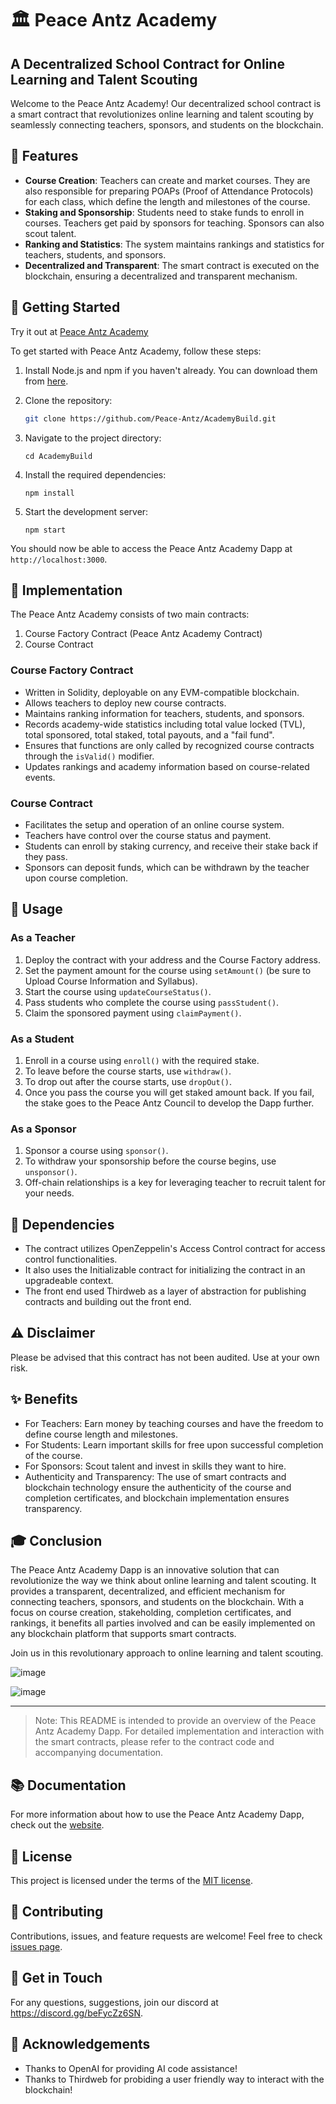 # 🏛️ Peace Antz Academy
## A Decentralized School Contract for Online Learning and Talent Scouting

Welcome to the Peace Antz Academy! Our decentralized school contract is a smart contract that revolutionizes online learning and talent scouting by seamlessly connecting teachers, sponsors, and students on the blockchain.

## 🌟 Features
- **Course Creation**: Teachers can create and market courses. They are also responsible for preparing POAPs (Proof of Attendance Protocols) for each class, which define the length and milestones of the course.
- **Staking and Sponsorship**: Students need to stake funds to enroll in courses. Teachers get paid by sponsors for teaching. Sponsors can also scout talent.
- **Ranking and Statistics**: The system maintains rankings and statistics for teachers, students, and sponsors.
- **Decentralized and Transparent**: The smart contract is executed on the blockchain, ensuring a decentralized and transparent mechanism.

## 🚀 Getting Started

Try it out at [Peace Antz Academy](https://www.PeaceAntzAcademy.com/academy)

To get started with Peace Antz Academy, follow these steps:

1. Install Node.js and npm if you haven't already. You can download them from [here](https://nodejs.org/).

2. Clone the repository:

   ```bash
   git clone https://github.com/Peace-Antz/AcademyBuild.git

3.  Navigate to the project directory:

    `cd AcademyBuild`

4.  Install the required dependencies:

    `npm install`

5.  Start the development server:

    `npm start`

You should now be able to access the Peace Antz Academy Dapp at `http://localhost:3000`.

🔧 Implementation
-----------------

The Peace Antz Academy consists of two main contracts:

1.  Course Factory Contract (Peace Antz Academy Contract)
2.  Course Contract

### Course Factory Contract

-   Written in Solidity, deployable on any EVM-compatible blockchain.
-   Allows teachers to deploy new course contracts.
-   Maintains ranking information for teachers, students, and sponsors.
-   Records academy-wide statistics including total value locked (TVL), total sponsored, total staked, total payouts, and a "fail fund".
-   Ensures that functions are only called by recognized course contracts through the `isValid()` modifier.
-   Updates rankings and academy information based on course-related events.

### Course Contract

-   Facilitates the setup and operation of an online course system.
-   Teachers have control over the course status and payment.
-   Students can enroll by staking currency, and receive their stake back if they pass.
-   Sponsors can deposit funds, which can be withdrawn by the teacher upon course completion.

📖 Usage
--------

### As a Teacher

1.  Deploy the contract with your address and the Course Factory address.
2.  Set the payment amount for the course using `setAmount()` (be sure to Upload Course Information and Syllabus).
3.  Start the course using `updateCourseStatus()`.
4.  Pass students who complete the course using `passStudent()`.
5.  Claim the sponsored payment using `claimPayment()`.

### As a Student

1.  Enroll in a course using `enroll()` with the required stake.
2.  To leave before the course starts, use `withdraw()`.
3.  To drop out after the course starts, use `dropOut()`.
4.  Once you pass the course you will get staked amount back. If you fail, the stake goes to the Peace Antz Council to develop the Dapp further.

### As a Sponsor

1.  Sponsor a course using `sponsor()`.
2.  To withdraw your sponsorship before the course begins, use `unsponsor()`.
3.  Off-chain relationships is a key for leveraging teacher to recruit talent for your needs.

🔐 Dependencies
---------------

-   The contract utilizes OpenZeppelin's Access Control contract for access control functionalities.
-   It also uses the Initializable contract for initializing the contract in an upgradeable context.
-   The front end used Thirdweb as a layer of abstraction for publishing contracts and building out the front end.

⚠️ Disclaimer
-------------

Please be advised that this contract has not been audited. Use at your own risk.

✨ Benefits
----------

-   For Teachers: Earn money by teaching courses and have the freedom to define course length and milestones.
-   For Students: Learn important skills for free upon successful completion of the course.
-   For Sponsors: Scout talent and invest in skills they want to hire.
-   Authenticity and Transparency: The use of smart contracts and blockchain technology ensure the authenticity of the course and completion certificates, and blockchain implementation ensures transparency.

🎓 Conclusion
-------------

The Peace Antz Academy Dapp is an innovative solution that can revolutionize the way we think about online learning and talent scouting. It provides a transparent, decentralized, and efficient mechanism for connecting teachers, sponsors, and students on the blockchain. With a focus on course creation, stakeholding, completion certificates, and rankings, it benefits all parties involved and can be easily implemented on any blockchain platform that supports smart contracts.

Join us in this revolutionary approach to online learning and talent scouting.

![image](https://github.com/Peace-Antz/PeaceAntzAcademy/assets/16519706/9e34c4ed-976e-4eba-8fde-11b38a96eae3)

![image](https://github.com/Peace-Antz/PeaceAntzAcademy/assets/16519706/34a6bd3c-ab3d-478c-8289-e89bfac38ae8)

* * * * *

> Note: This README is intended to provide an overview of the Peace Antz Academy Dapp. For detailed implementation and interaction with the smart contracts, please refer to the contract code and accompanying documentation.

📚 Documentation
----------------

For more information about how to use the Peace Antz Academy Dapp, check out the [website](https://www.peaceantzacademy.com/about).

📝 License
----------

This project is licensed under the terms of the [MIT license](https://github.com/Peace-Antz/AcademyBuild/blob/main/LICENSE.md).

🤝 Contributing
---------------

Contributions, issues, and feature requests are welcome! Feel free to check [issues page](https://github.com/Peace-Antz/AcademyBuild/issues).

💬 Get in Touch
---------------

For any questions, suggestions, join our discord at <https://discord.gg/beFycZz6SN>.

🙌 Acknowledgements
-------------------

-   Thanks to OpenAI for providing AI code assistance!
-   Thanks to Thirdweb for probiding a user friendly way to interact with the blockchain!
